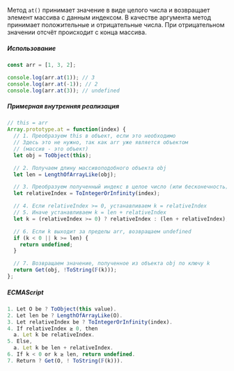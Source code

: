 Метод `at()` принимает значение в виде целого числа и возвращает элемент массива с данным индексом. В качестве аргумента метод принимает положительные и отрицательные числа. При отрицательном значении отсчёт происходит с конца массива.

##### Использование

```js
const arr = [1, 3, 2];

console.log(arr.at(1)); // 3
console.log(arr.at(-1)); // 2
console.log(arr.at(3)); // undefined
```

##### Примерная внутренняя реализация

```js
// this = arr
Array.prototype.at = function(index) {
  // 1. Преобразуем this в объект, если это необходимо
  // Здесь это не нужно, так как arr уже является объектом
  // (массив - это объект)
  let obj = ToObject(this);

  // 2. Получаем длину массивоподобного объекта obj
  let len = LengthOfArrayLike(obj);

  // 3. Преобразуем полученный индекс в целое число (или бесконечность)
  let relativeIndex = ToIntegerOrInfinity(index);

  // 4. Если relativeIndex >= 0, устанавливаем k = relativeIndex
  // 5. Иначе устанавливаем k = len + relativeIndex
  let k = (relativeIndex >= 0) ? relativeIndex : (len + relativeIndex);

  // 6. Если k выходит за пределы arr, возвращаем undefined
  if (k < 0 || k >= len) {
    return undefined;
  }

  // 7. Возвращаем значение, полученное из объекта obj по ключу k
  return Get(obj, !ToString(𝔽(k)));
};
```

##### ECMAScript

```js
1. Let O be ? ToObject(this value).
2. Let len be ? LengthOfArrayLike(O).
3. Let relativeIndex be ? ToIntegerOrInfinity(index).
4. If relativeIndex ≥ 0, then
  a. Let k be relativeIndex.
5. Else,
  a. Let k be len + relativeIndex.
6. If k < 0 or k ≥ len, return undefined.
7. Return ? Get(O, ! ToString(𝔽(k))).
```